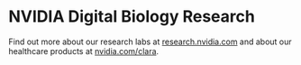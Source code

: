 # NVIDIA Digital Biology Research

Find out more about our research labs at [research.nvidia.com](https://research.nvidia.com/) and about our healthcare products at [nvidia.com/clara](https://www.nvidia.com/en-us/clara/).